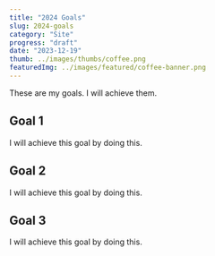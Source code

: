 ```yaml
---
title: "2024 Goals"
slug: 2024-goals
category: "Site"
progress: "draft"
date: "2023-12-19"
thumb: ../images/thumbs/coffee.png
featuredImg: ../images/featured/coffee-banner.png
---
```


These are my goals. I will achieve them.

## Goal 1

I will achieve this goal by doing this.

## Goal 2

I will achieve this goal by doing this.

## Goal 3

I will achieve this goal by doing this.
